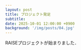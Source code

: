 ```yaml
---
layout: post
title: プロジェクト発足
subtitle: 
date: 2025-10-01 12:00:00 +0900
background: '/img/posts/04.jpg'
---
```


RAISEプロジェクトが始まりました．
